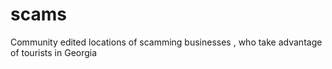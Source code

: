 # scams


Community edited locations of scamming businesses , who take advantage of tourists in Georgia
